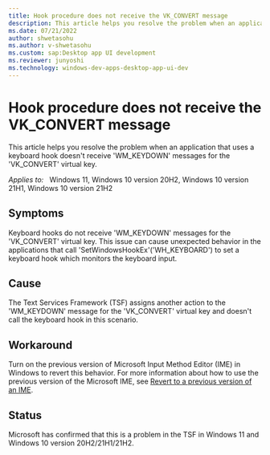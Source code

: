 ```yaml
---
title: Hook procedure does not receive the VK_CONVERT message
description: This article helps you resolve the problem when an application is using a keyboard hook that does not receive the VK_CONVERT messages.
ms.date: 07/21/2022
author: shwetasohu
ms.author: v-shwetasohu
ms.custom: sap:Desktop app UI development
ms.reviewer: junyoshi
ms.technology: windows-dev-apps-desktop-app-ui-dev
---
```


# Hook procedure does not receive the VK_CONVERT message

This article helps you resolve the problem when an application that uses a keyboard hook doesn't receive 'WM_KEYDOWN' messages for the 'VK_CONVERT' virtual key.

_Applies to:_ &nbsp; Windows 11, Windows 10 version 20H2, Windows 10 version 21H1, Windows 10 version 21H2

## Symptoms

Keyboard hooks do not receive 'WM_KEYDOWN' messages for the 'VK_CONVERT' virtual key. This issue can cause unexpected behavior in the applications that call 'SetWindowsHookEx'('WH_KEYBOARD') to set a keyboard hook which monitors the keyboard input.

## Cause

The Text Services Framework (TSF) assigns another action to the 'WM_KEYDOWN' message for the 'VK_CONVERT' virtual key and doesn't call the keyboard hook in this scenario.

## Workaround

Turn on the previous version of Microsoft Input Method Editor (IME) in Windows to revert this behavior.
For more information about how to use the previous version of the Microsoft IME, see [Revert to a previous version of an IME](https://support.microsoft.com/en-us/windows/revert-to-a-previous-version-of-an-ime-input-method-editor-adcc9caa-17cb-44d8-b46e-f5b473b4dd77).

## Status

Microsoft has confirmed that this is a problem in the TSF in Windows 11 and Windows 10 version 20H2/21H1/21H2.
